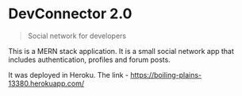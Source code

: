# DevConnector 2.0

>Social network for developers

This is a MERN stack application. It is a small social network app that includes authentication, profiles and forum posts.

It was deployed in Heroku.
The link - https://boiling-plains-13380.herokuapp.com/
